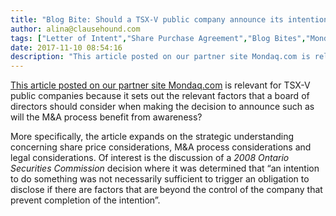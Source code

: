 ```yaml
---
title: "Blog Bite: Should a TSX-V public company announce its intentions?"
author: alina@clausehound.com
tags: ["Letter of Intent","Share Purchase Agreement","Blog Bites","Mondaq"]
date: 2017-11-10 08:54:16
description: "This article posted on our partner site Mondaq.com is relevant for TSX-V public companies because it sets out the relevant factors that a board of directors should consider when making the decision to announce its intention."
---
```


[This article posted on our partner site Mondaq.com](http://www.mondaq.com/canada/x/371708/Securities/When+Considering+MA+Opportunities+Should+A+TSXV+Public+Company+Announce+Its+Intentions) is relevant for TSX-V public companies because it sets out the relevant factors that a board of directors should consider when making the decision to announce such as will the M&A process benefit from awareness? 

More specifically, the article expands on the strategic understanding concerning share price considerations, M&A process considerations and legal considerations. Of interest is the discussion of a *2008 Ontario Securities Commission* decision where it was determined that “an intention to do something was not necessarily sufficient to trigger an obligation to disclose if there are factors that are beyond the control of the company that prevent completion of the intention”.
